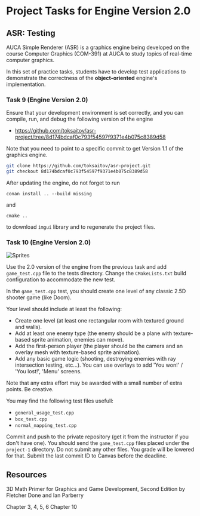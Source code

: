 Project Tasks for Engine Version 2.0
====================================

## ASR: Testing

AUCA Simple Renderer (ASR) is a graphics engine being developed on the course
Computer Graphics (COM-391) at AUCA to study topics of real-time computer
graphics.

In this set of practice tasks, students have to develop test applications to
demonstrate the correctness of the **object-oriented** engine's implementation.

### Task 9 (Engine Version 2.0)

Ensure that your development environment is set correctly, and you can compile,
run, and debug the following version of the engine

* <https://github.com/toksaitov/asr-project/tree/8d174bdcaf0c793f54597f9371e4b075c8389d58>

Note that you need to point to a specific commit to get Version 1.1 of the
graphics engine.

```bash
git clone https://github.com/toksaitov/asr-project.git
git checkout 8d174bdcaf0c793f54597f9371e4b075c8389d58
```

After updating the engine, do not forget to run

```
conan install .. --build missing
```

and

```
cmake ..
```

to download `imgui` library and to regenerate the project files.

### Task 10 (Engine Version 2.0)

![Sprites](https://i.imgur.com/nRWcwWN.png)

Use the 2.0 version of the engine from the previous task and add
`game_test.cpp` file to the tests directory. Change the `CMakeLists.txt`
build configuration to accommodate the new test.

In the `game_test.cpp` test, you should create one level of any classic 2.5D
shooter game (like Doom).

Your level should include at least the following:

* Create one level (at least one rectangular room with textured ground and walls).
* Add at least one enemy type (the enemy should be a plane with texture-based sprite animation, enemies can move).
* Add the first-person player (the player should be the camera and an overlay mesh with texture-based sprite animation).
* Add any basic game logic (shooting, destroying enemies with ray intersection testing, etc...). You can use
  overlays to add 'You won!' / 'You lost!', 'Menu' screens.

Note that any extra effort may be awarded with a small number of extra points.
Be creative.

You may find the following test files usefull:

* `general_usage_test.cpp`
* `box_test.cpp`
* `normal_mapping_test.cpp`

Commit and push to the private repository (get it from the instructor if you
don't have one). You should send the `game_test.cpp` files placed under the
`project-1` directory. Do not submit any other files. You grade will be lowered for
that. Submit the last commit ID to Canvas before the deadline.

## Resources

3D Math Primer for Graphics and Game Development, Second Edition by Fletcher
Done and Ian Parberry

Chapter 3, 4, 5, 6
Chapter 10
